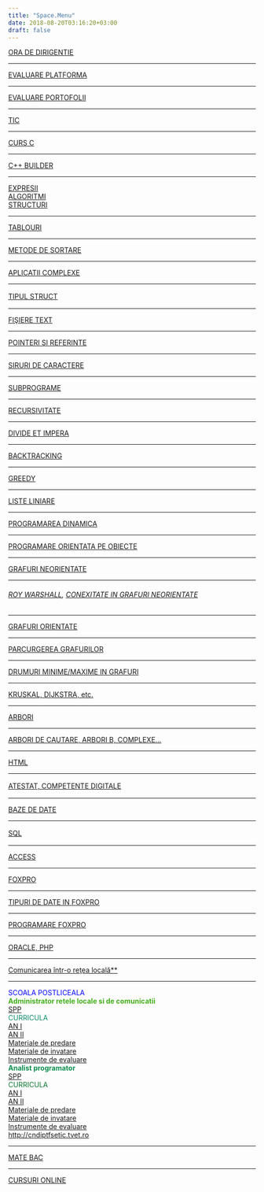 ```yaml
---
title: "Space.Menu"
date: 2018-08-20T03:16:20+03:00
draft: false
---
```


<html>
  <body>
    <div class="wiki" id="content_view" style="display: block;">
<span class="wiki_link_ext"><a class="wiki_link" href="ORA%20DE%20DIRIGENTIE.html#http://localhost/Login2.aspx?loginRedirect=%2fdefault.aspx">ORA DE DIRIGENTIE</a></span><br />
<hr />
<a class="wiki_link" href="EVALUARE%20PLATFORMA%20WIKI.html">EVALUARE PLATFORMA</a><br />
<hr />
<a class="wiki_link" href="EVALUARE%20PORTOFOLII.html">EVALUARE PORTOFOLII</a><br />
<hr />
<a class="wiki_link" href="FISE%20DE%20LUCRU.html">TIC</a><br />
<hr />
<span class="wiki_link_ext"><a class="wiki_link" href="CURS%20C.html">CURS C</a></span><br />
<hr />
<a class="wiki_link" href="C%20BUILDER.html">C++ BUILDER</a><br />
<hr />
<a class="wiki_link" href="EXPRESII.html">EXPRESII</a><br />
<a class="wiki_link" href="ALGORITMI.html">ALGORITMI</a><br />
<a class="wiki_link" href="STRUCTURI.html">STRUCTURI</a><br />
<hr />
<a class="wiki_link" href="TABLOURI.html">TABLOURI</a><br />
<hr />
<a class="wiki_link" href="METODE%20DE%20SORTARE.html">METODE DE SORTARE</a><br />
<hr />
<a class="wiki_link" href="APLICATII%20COMPLEXE.html">APLICATII COMPLEXE</a><br />
<hr />
<span style="line-height: 1.5;"><a class="wiki_link" href="TIPUL%20STRUCT.html">TIPUL STRUCT</a></span><br />
<hr />
<a class="wiki_link" href="FI%C5%9EIERE%20TEXT.html">FIŞIERE TEXT</a><br />
<hr />
<a class="wiki_link" href="POINTERI%20SI%20REFERINTE.html">POINTERI SI REFERINTE</a><br />
<hr />
<a class="wiki_link" href="SIRURI%20DE%20CARACTERE.html">SIRURI DE CARACTERE</a><br />
<hr />
<a class="wiki_link" href="SUBPROGRAME.html">SUBPROGRAME</a><br />
<hr />
<a class="wiki_link" href="RECURSIVITATE.html">RECURSIVITATE</a><br />
<hr />
<a class="wiki_link" href="DIVIDE%20ET%20IMPERA.html">DIVIDE ET IMPERA</a><br />
<hr />
<a class="wiki_link" href="BACKTRACKING.html">BACKTRACKING</a><br />
<hr />
<a class="wiki_link" href="GREEDY.html">GREEDY</a><br />
<hr />
<span class="wiki_link_new"><a class="wiki_link" href="LISTE%20LINIARE.html">LISTE LINIARE</a></span><br />
<hr />
<a class="wiki_link" href="PROGRAMAREA%20DINAMICA.html">PROGRAMAREA DINAMICA</a><br />
<hr />
<a class="wiki_link" href="PROGRAMARE%20ORIENTATA%20PE%20OBIECTE.html">PROGRAMARE ORIENTATA PE OBIECTE</a><br />
<hr />
<a class="wiki_link" href="GRAFURI%20NEORIENTATE.html">GRAFURI NEORIENTATE</a><br />
<hr />
<h6><a class="wiki_link" href="CONEXITATE%20IN%20GRAFURI%20NEORIENTATE.html">ROY WARSHALL</a>, <a class="wiki_link" href="CONEXITATE%20IN%20GRAFURI%20NEORIENTATE.html">CONEXITATE IN GRAFURI NEORIENTATE</a></h6>
 <hr />
<a class="wiki_link" href="GRAFURI%20ORIENTATE.html">GRAFURI ORIENTATE</a><br />
<hr />
<a class="wiki_link" href="PARCURGEREA%20GRAFURILOR.html">PARCURGEREA GRAFURILOR</a><br />
<hr />
<a class="wiki_link" href="INFOSCIENCE%20-%20ALGORITMI.html">DRUMURI MINIME/MAXIME IN GRAFURI</a><br />
<hr />
<a class="wiki_link" href="ROY%20WARSHALL%2C%20KRUSKAL%2C%20DIJKSTRA%2C%20etc..html"> KRUSKAL, DIJKSTRA, etc.</a><br />
<hr />
<a class="wiki_link" href="ARBORI.html">ARBORI</a><br />
<hr />
<a class="wiki_link" href="ARBORI%20DE%20CAUTARE.html">ARBORI DE CAUTARE, ARBORI B, COMPLEXE...</a><br />
<hr />
<a class="wiki_link" href="HTML.html">HTML</a><br />
<hr />
<span style="line-height: 1.5;"><a class="wiki_link" href="SUBIECTE%20ATESTAT.html">ATESTAT, COMPETENTE DIGITALE</a></span><br />
<hr />
<a class="wiki_link" href="BAZE%20DE%20DATE.html">BAZE DE DATE</a><br />
<hr />
<span style="line-height: 1.5;"><a class="wiki_link" href="SQL.html">SQL</a></span><br />
<hr />
<span class="wiki_link_ext"><a class="wiki_link" href="ACCESS.html">ACCESS</a></span><br />
<hr />
<a class="wiki_link" href="FOXPRO.html">FOXPRO</a><br />
<hr />
<a class="wiki_link" href="TIPURI%20DE%20DATE%20IN%20FOXPRO.html">TIPURI DE DATE IN FOXPRO</a><br />
<hr />
<a class="wiki_link" href="PROGRAMARE%20FOXPRO.html">PROGRAMARE FOXPRO</a><br />
<hr />
<a class="wiki_link" href="ORACLE.html">ORACLE, PHP</a><br />
<hr />
<span style="color: #0002ff;"><a class="wiki_link" href="Comunicarea%20%C3%AEntr-o%20re%C5%A3ea%20local%C4%83.html">Comunicarea într-o reţea locală**</a></span><br />
<hr />
<span style="color: #0002ff;">SCOALA POSTLICEALA</span><br />
<strong><span style="color: #43af1a;">Administrator retele locale si de comunicatii</span></strong><br />
<span style="color: #0b5122;"> <a href="files/SPP_Nivel%203%20avansat_Administrator%20retele%20locale%20si%20de%20comunicatii.doc">SPP</a></span><br />
<span style="color: #0d8c65;"> CURRICULA</span><br />
<span style="color: #0002ff;"> <a href="files/CRR_NI-1.DOC"> AN I</a></span><br />
<span style="color: #0002ff;"> <a href="files/CRR_NI-2.DOC"> AN II</a></span><br />
<span style="color: #0002ff;"><a class="wiki_link_ext" href="http://cndiptfsetic.tvet.ro/index.php/rezultate/4" rel="nofollow">Materiale de predare</a></span><br />
<span style="color: #0002ff;"><a class="wiki_link_ext" href="http://cndiptfsetic.tvet.ro/index.php/rezultate/5" rel="nofollow">Materiale de invatare</a></span><br />
<span style="color: #0002ff;"><a href="files/7.Administrator%20retele%20locale%20si%20de%20comunicatii.final.doc">Instrumente de evaluare</a></span><br />
<strong><span style="color: #0e8e4f;"> Analist programator</span></strong><br />
<a href="files/SPP_Nivel%203%20avansat_Analist%20programator.doc">SPP</a><br />
<span style="color: #0b7630;">CURRICULA</span><br />
<span style="color: #0002ff;"> <a href="files/CRR_Nivel%203%20avansat_anul%20I_Analist%20programator.doc"> AN I</a></span><br />
<a href="files/CRR_Nivel%203%20avansat_anul%20II_Analist%20programator.doc">AN II</a><br />
<a class="wiki_link_ext" href="http://cndiptfsetic.tvet.ro/index.php/rezultate/4" rel="nofollow">Materiale de predare</a><br />
<a class="wiki_link_ext" href="http://cndiptfsetic.tvet.ro/mi_online/" rel="nofollow">Materiale de invatare</a><br />
<a href="files/2.Analist%20programator.final.doc">Instrumente de evaluare</a><br />
<a class="wiki_link_ext" href="http://cndiptfsetic.tvet.ro" rel="nofollow">http://cndiptfsetic.tvet.ro</a><br />
<hr />
<a class="wiki_link" href="MATE%20BAC.html">MATE BAC</a><br />
<hr />
<a class="wiki_link_ext" href="http://cndiptfsetic.tvet.ro/mi_online/" rel="nofollow">CURSURI ONLINE</a>
    </div>
  </body>
</html>